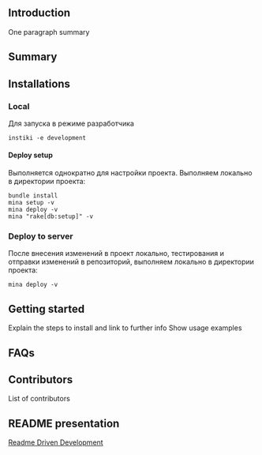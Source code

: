 ## Introduction

One paragraph summary

## Summary



## Installations

### Local

Для запуска в режиме разработчика

    instiki -e development


#### Deploy setup

Выполняется однократно для настройки проекта.
Выполняем локально в директории проекта:

    bundle install
    mina setup -v
    mina deploy -v
    mina "rake[db:setup]" -v

### Deploy to server

После внесения изменений в проект локально, тестирования и отправки изменений в репозиторий,
выполняем локально в директории проекта:

    mina deploy -v


## Getting started

Explain the steps to install and link to further info
Show usage examples


## FAQs



## Contributors

List of contributors


## README presentation
[Readme Driven Development](http://www.slideshare.net/maetl/readme-driven-development-12783652)
